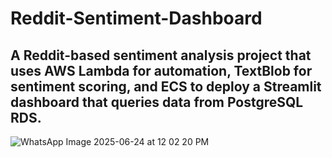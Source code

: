 # Reddit-Sentiment-Dashboard
## A Reddit-based sentiment analysis project that uses AWS Lambda for automation, TextBlob for sentiment scoring, and ECS to deploy a Streamlit dashboard that queries data from PostgreSQL RDS.
![WhatsApp Image 2025-06-24 at 12 02 20 PM](https://github.com/user-attachments/assets/50f3212d-5278-4feb-8e67-18259d726184)
